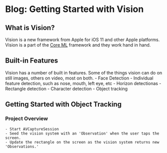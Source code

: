 # Blog: Getting Started with Vision

## What is Vision?
Vision is a new framework from Apple for iOS 11 and other Apple platforms. Vision is a part of the [Core ML](https://developer.apple.com/machine-learning/) framework and they work hand in hand.

## Built-in Features
Vision has a number of built in features. Some of the things vision can do on still images, others on video, most on both.
    - Face Detection
        - Individual feature detection, such as nose, mouth, left eye, etc
    - Horizon detectionas
    - Rectangle detection
    - Character detection
    - Object tracking
    
## Getting Started with Object Tracking

### Project Overview
    - Start AVCaptureSession
    - Seed the vision system with an 'Observation' when the user taps the screen.
    - Update the rectangle on the screen as the vision system returns new 'Observations.'
    
###
